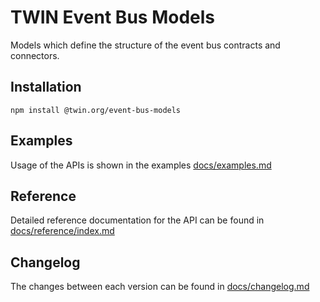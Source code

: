 # TWIN Event Bus Models

Models which define the structure of the event bus contracts and connectors.

## Installation

```shell
npm install @twin.org/event-bus-models
```

## Examples

Usage of the APIs is shown in the examples [docs/examples.md](docs/examples.md)

## Reference

Detailed reference documentation for the API can be found in [docs/reference/index.md](docs/reference/index.md)

## Changelog

The changes between each version can be found in [docs/changelog.md](docs/changelog.md)
